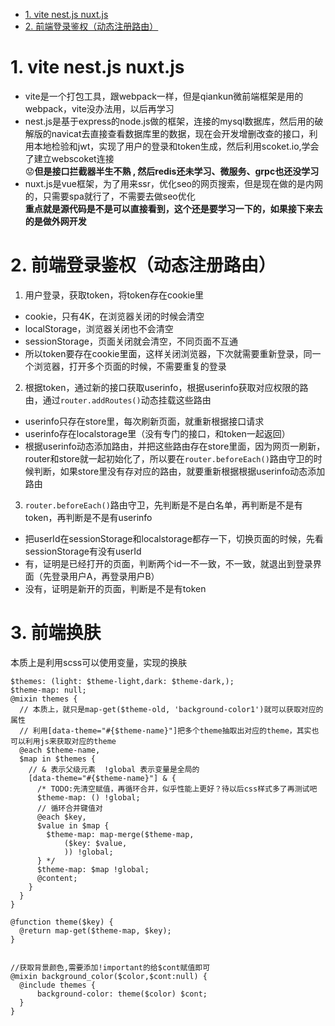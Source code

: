 
* [1. vite nest.js nuxt.js](#vite-nest.js-nuxt.js)
* [2. 前端登录鉴权（动态注册路由）](#前端登录鉴权（动态注册路由）)
# 1. vite nest.js nuxt.js
 - vite是一个打包工具，跟webpack一样，但是qiankun微前端框架是用的webpack，vite没办法用，以后再学习  
 - nest.js是基于express的node.js做的框架，连接的mysql数据库，然后用的破解版的navicat去直接查看数据库里的数据，现在会开发增删改查的接口，利用本地检验和jwt，实现了用户的登录和token生成，然后利用scoket.io,学会了建立webscoket连接  
:worried:**但是接口拦截器半生不熟 , 然后redis还未学习、微服务、grpc也还没学习**
 - nuxt.js是vue框架，为了用来ssr，优化seo的网页搜索，但是现在做的是内网的，只需要spa就行了，不需要去做seo优化  
**重点就是源代码是不是可以直接看到，这个还是要学习一下的，如果接下来去的是做外网开发**
# 2. 前端登录鉴权（动态注册路由）
1. 用户登录，获取token，将token存在cookie里
- cookie，只有4K，在浏览器关闭的时候会清空
- localStorage，浏览器关闭也不会清空
- sessionStorage，页面关闭就会清空，不同页面不互通
- 所以token要存在cookie里面，这样关闭浏览器，下次就需要重新登录，同一个浏览器，打开多个页面的时候，不需要重复的登录
2. 根据token，通过新的接口获取userinfo，根据userinfo获取对应权限的路由，通过``` router.addRoutes() ```动态挂载这些路由
- userinfo只存在store里，每次刷新页面，就重新根据接口请求
- userinfo存在localstorage里（没有专门的接口，和token一起返回）
- 根据userinfo动态添加路由，并把这些路由存在store里面，因为网页一刷新，router和store就一起初始化了，所以要在```router.beforeEach()```路由守卫的时候判断，如果store里没有存对应的路由，就要重新根据根据userinfo动态添加路由
3. ```router.beforeEach()```路由守卫，先判断是不是白名单，再判断是不是有token，再判断是不是有userinfo
- 把userId在sessionStorage和localstorage都存一下，切换页面的时候，先看sessionStorage有没有userId
- 有，证明是已经打开的页面，判断两个id一不一致，不一致，就退出到登录界面（先登录用户A，再登录用户B）
- 没有，证明是新开的页面，判断是不是有token
# 3. 前端换肤
本质上是利用scss可以使用变量，实现的换肤
```
$themes: (light: $theme-light,dark: $theme-dark,);
$theme-map: null;
@mixin themes {
  // 本质上，就只是map-get($theme-old, 'background-color1')就可以获取对应的属性
  // 利用[data-theme="#{$theme-name}"]把多个theme抽取出对应的theme，其实也可以利用js来获取对应的theme
  @each $theme-name,
  $map in $themes {
    // & 表示父级元素  !global 表示变量是全局的
    [data-theme="#{$theme-name}"] & {
      /* TODO:先清空赋值，再循环合并，似乎性能上更好？待以后css样式多了再测试吧
      $theme-map: () !global;
      // 循环合并键值对
      @each $key,
      $value in $map {
        $theme-map: map-merge($theme-map,
            ($key: $value,
            )) !global;
      } */
      $theme-map: $map !global;
      @content;
    }
  }
}

@function theme($key) {
  @return map-get($theme-map, $key);
}


//获取背景颜色,需要添加!important的给$cont赋值即可
@mixin background_color($color,$cont:null) {
  @include themes {
      background-color: theme($color) $cont;
  }
}
```

